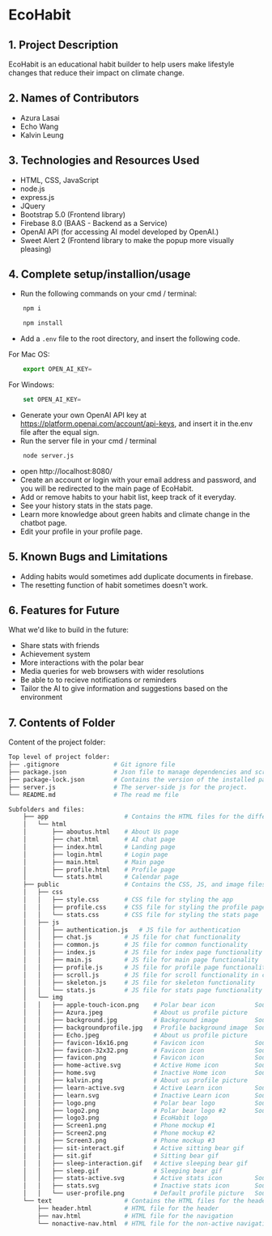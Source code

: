 # EcoHabit

## 1. Project Description
EcoHabit is an educational habit builder to help users make lifestyle changes that reduce their impact on climate change.

## 2. Names of Contributors
* Azura Lasai 
* Echo Wang 
* Kalvin Leung 
	
## 3. Technologies and Resources Used
* HTML, CSS, JavaScript
* node.js
* express.js
* JQuery
* Bootstrap 5.0 (Frontend library)
* Firebase 8.0 (BAAS - Backend as a Service)
* OpenAI API (for accessing AI model developed by OpenAI.)
* Sweet Alert 2 (Frontend library to make the popup more visually pleasing)

## 4. Complete setup/installion/usage
* Run the following commands on your cmd / terminal:
```bash     
    npm i 
```
```bash
    npm install
```
* Add a ```.env``` file to the root directory, and insert the following code. 
    
For Mac OS:
```javascript
    export OPEN_AI_KEY=
```  
For Windows:

```javascript
    set OPEN_AI_KEY=
```

* Generate your own OpenAI API key at https://platform.openai.com/account/api-keys, and insert it in the.env file after the equal sign.
* Run the server file in your cmd / terminal
```bash
    node server.js
```
* open http://localhost:8080/
* Create an account or login with your email address and password, and you will be redirected to the main page of EcoHabit.
* Add or remove habits to your habit list, keep track of it everyday.
* See your history stats in the stats page.
* Learn more knowledge about green habits and climate change in the chatbot page.
* Edit your profile in your profile page.

## 5. Known Bugs and Limitations
* Adding habits would sometimes add duplicate documents in firebase.
* The resetting function of habit sometimes doesn't work.

## 6. Features for Future
What we'd like to build in the future:
* Share stats with friends
* Achievement system
* More interactions with the polar bear
* Media queries for web browsers with wider resolutions
* Be able to to recieve notifications or reminders
* Tailor the AI to give information and suggestions based on the environment
	
## 7. Contents of Folder
Content of the project folder:
```bash
Top level of project folder: 
├── .gitignore               # Git ignore file
├── package.json             # Json file to manage dependencies and scripts for the project.
├── package-lock.json        # Contains the version of the installed packages
├── server.js                # The server-side js for the project.
└── README.md                # The read me file 

Subfolders and files:
    ├── app                     # Contains the HTML files for the different pages of the app
    │   └── html
    │       ├── aboutus.html    # About Us page
    │       ├── chat.html       # AI chat page
    │       ├── index.html      # Landing page
    │       ├── login.html      # Login page
    │       ├── main.html       # Main page
    │       ├── profile.html    # Profile page
    │       └── stats.html      # Calendar page
    ├── public                  # Contains the CSS, JS, and image files for the app
    │   ├── css
    │   │   ├── style.css       # CSS file for styling the app
    │   │   ├── profile.css     # CSS file for styling the profile page
    │   │   └── stats.css       # CSS file for styling the stats page
    │   ├── js
    │   │   ├── authentication.js   # JS file for authentication
    │   │   ├── chat.js         # JS file for chat functionality
    │   │   ├── common.js       # JS file for common functionality
    │   │   ├── index.js        # JS file for index page functionality
    │   │   ├── main.js         # JS file for main page functionality
    │   │   ├── profile.js      # JS file for profile page functionality
    │   │   ├── scroll.js       # JS file for scroll functionality in chat.html
    │   │   ├── skeleton.js     # JS file for skeleton functionality
    │   │   └── stats.js        # JS file for stats page functionality
    │   └── img
    │   │   ├── apple-touch-icon.png    # Polar bear icon           Source: 
    │   │   ├── Azura.jpeg              # About us profile picture
    │   │   ├── background.jpg          # Background image          Source: https://coolwallpapers.me/2638488-mountains.html
    │   │   ├── backgroundprofile.jpg   # Profile background image  Source: https://coolwallpapers.me/2638488-mountains.html
    │   │   ├── Echo.jpeg               # About us profile picture
    │   │   ├── favicon-16x16.png       # Favicon icon              Source: 
    │   │   ├── favicon-32x32.png       # Favicon icon              Source: 
    │   │   ├── favicon.png             # Favicon icon              Source: 
    │   │   ├── home-active.svg         # Active Home icon          Source: 
    │   │   ├── home.svg                # Inactive Home icon        Source: 
    │   │   ├── kalvin.png              # About us profile picture
    │   │   ├── learn-active.svg        # Active Learn icon         Source: 
    │   │   ├── learn.svg               # Inactive Learn icon       Source: 
    │   │   ├── logo.png                # Polar bear logo           Source: 
    │   │   ├── logo2.png               # Polar bear logo #2        Source: https://vectorified.com/download-image#polar-bear-icon-34.png
    │   │   ├── logo3.png               # EcoHabit logo
    │   │   ├── Screen1.png             # Phone mockup #1
    │   │   ├── Screen2.png             # Phone mockup #2
    │   │   ├── Screen3.png             # Phone mockup #3
    │   │   ├── sit-interact.gif        # Active sitting bear gif
    │   │   ├── sit.gif                 # Sitting bear gif
    │   │   ├── sleep-interaction.gif   # Active sleeping bear gif
    │   │   ├── sleep.gif               # Sleeping bear gif
    │   │   ├── stats-active.svg        # Active stats icon         Source:
    │   │   ├── stats.svg               # Inactive stats icon       Source:     
    │   │   └── user-profile.png        # Default profile picture   Source:
    └── text                    # Contains the HTML files for the header and navigation
        ├── header.html         # HTML file for the header
        ├── nav.html            # HTML file for the navigation
        └── nonactive-nav.html  # HTML file for the non-active navigation
```
